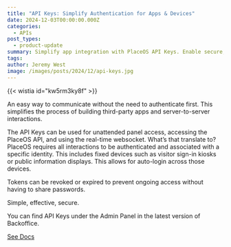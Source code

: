 ```yaml
---
title: "API Keys: Simplify Authentication for Apps & Devices"
date: 2024-12-03T00:00:00.000Z
categories:
  - APIs
post_types:
  - product-update
summary: Simplify app integration with PlaceOS API Keys. Enable secure, authenticated server-to-server interactions, unattended panel access, and auto-login.
tags:
author: Jeremy West
image: /images/posts/2024/12/api-keys.jpg
---
```

{{< wistia id="kw5rm3ky8f" >}}

An easy way to communicate without the need to authenticate first. This simplifies the process of building third-party apps and server-to-server interactions.

The API Keys can be used for unattended panel access, accessing the PlaceOS API, and using the real-time websocket. What’s that translate to? PlaceOS requires all interactions to be authenticated and associated with a specific identity. This includes fixed devices such as visitor sign-in kiosks or public information displays. This allows for auto-login across those devices.

Tokens can be revoked or expired to prevent ongoing access without having to share passwords.  
  
Simple, effective, secure.  
  
You can find API Keys under the Admin Panel in the latest version of Backoffice.

[See Docs](https://docs.placeos.com/how-to/authentication/x-api-keys)
